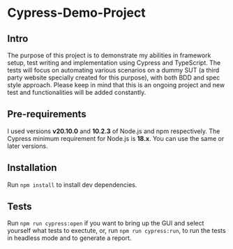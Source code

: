 # Cypress-Demo-Project

## Intro

The purpose of this project is to demonstrate my abilities in framework setup, test writing and implementation using Cypress and TypeScript. The tests will focus on automating various scenarios on a dummy SUT (a third party website specially created for this purpose), with both BDD and spec style approach. Please keep in mind that this is an ongoing project and new test and functionalities will be added constantly.

## Pre-requirements

I used versions **v20.10.0** and **10.2.3** of Node.js and npm respectively. The Cypress minimum requirement for Node.js is **18.x**. You can use the same or later versions.

## Installation

   Run `npm install` to install dev dependencies.

## Tests

   Run `npm run cypress:open` if you want to bring up the GUI and select yourself what tests to exectute, or, run `npm run cypress:run`, to run the tests in headless mode and to generate a report.

